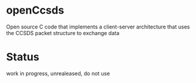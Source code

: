 # openCcsds
Open source C code that implements a client-server architecture that uses the CCSDS packet structure to exchange data
# Status
work in progress, unrealeased, do not use